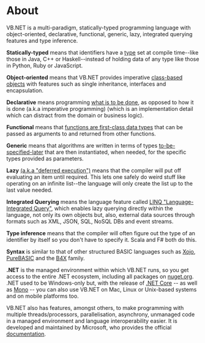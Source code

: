 # About

VB.NET is a multi-paradigm, statically-typed programming language with object-oriented, declarative, functional, generic, lazy, integrated querying features and type inference. 

__Statically-typed__ means that identifiers have a [type](https://en.wikipedia.org/wiki/Type_system#Static_type_checking) set at compile time--like those in Java, C++ or Haskell--instead of holding data of any type like those in Python, Ruby or JavaScript. 

__Object-oriented__ means that VB.NET provides imperative [class-based objects](https://docs.microsoft.com/en-us/dotnet/visual-basic/programming-guide/concepts/object-oriented-programming) with features such as single inheritance, interfaces and encapsulation.  

__Declarative__ means programming [what is to be done](https://stackoverflow.com/questions/1784664/what-is-the-difference-between-declarative-and-imperative-programming), as opposed to how it is done (a.k.a imperative programming) (which is an implementation detail which can distract from the domain or business logic).

__Functional__ means that [functions are first-class data types](https://docs.microsoft.com/en-us/dotnet/visual-basic/programming-guide/language-features/delegates/) that can be passed as arguments to and returned from other functions. 

__Generic__ means that algorithms are written in terms of types [to-be-specified-later](https://docs.microsoft.com/en-us/dotnet/visual-basic/programming-guide/language-features/data-types/generic-types) that are then instantiated, when needed, for the specific types provided as parameters. 

__Lazy__ [(a.k.a "deferred execution")](https://docs.microsoft.com/en-us/dotnet/visual-basic/language-reference/statements/yield-statement) means that the compiler will put off evaluating an item until required. This lets one safely do weird stuff like operating on an infinite list--the language will only create the list up to the last value needed.

__Integrated Querying__ means the language feature called [LINQ "Language-Integrated Query"](https://docs.microsoft.com/en-us/previous-versions/dotnet/articles/bb308959(v=msdn.10)?redirectedfrom=MSDN), which enables lazy querying directly within the language, not only its own objects but, also, external data sources through formats such as XML, JSON, SQL, NoSQL DBs and event streams.  

__Type inference__ means that the compiler will often figure out the type of an identifier by itself so you don't have to specify it. Scala and F# both do this.

__Syntax__ is similar to that of other structured BASIC languages such as [Xojo](https://www.xojo.com), [PureBASIC](https://www.purebasic.com/) and the [B4X](https://www.b4x.com/) family.

__.NET__ is the managed environment within which VB.NET runs, so you get access to the entire .NET ecosystem, including all packages on [nuget.org](http://www.nuget.org). .NET used to be Windows-only but, with the release of [.NET Core](https://www.microsoft.com/net/core) -- as well as [Mono](http://www.mono-project.com/) -- you can also use VB.NET on Mac, Linux or Unix-based systems and on mobile platforms too. 

VB.NET also has features, amongst others, to make programming with multiple threads/processors, parallelisation, asynchrony, unmanaged code in a managed environment and language interoperability easier. It is developed and maintained by Microsoft, who provides the official [documentation](https://docs.microsoft.com/en-us/dotnet/visual-basic/).
